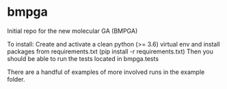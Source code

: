 # bmpga

Initial repo for the new molecular GA (BMPGA)

To install:
Create and activate a clean python (>= 3.6) virtual env and install packages from requirements.txt (pip install -r requirements.txt)
Then you should be able to run the tests located in bmpga.tests


There are a handful of examples of more involved runs in the example folder.




